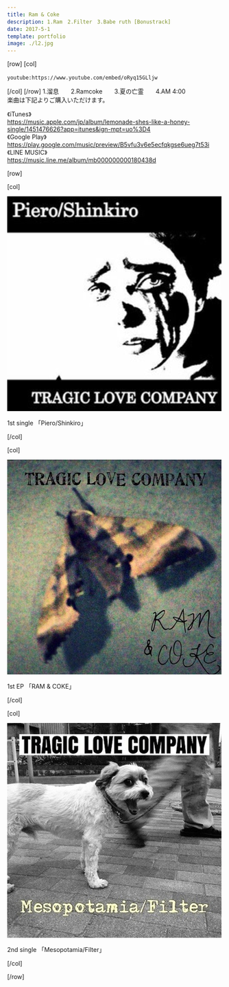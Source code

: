 ```yaml
---
title: Ram & Coke
description: 1.Ram　2.Filter　3.Babe ruth [Bonustrack]
date: 2017-5-1
template: portfolio
image: ./l2.jpg
---
```


[row]
[col]

`youtube:https://www.youtube.com/embed/oRyq15GLljw`

[/col]
[/row]
1.溜息　　2.Ramcoke　　3.夏の亡霊　　4.AM 4:00<br>
楽曲は下記よりご購入いただけます。

《iTunes》<br>
https://music.apple.com/jp/album/lemonade-shes-like-a-honey-single/1451476626?app=itunes&ign-mpt=uo%3D4<br>
《Google Play》<br>
https://play.google.com/music/preview/B5vfu3v6e5ecfqkgse6ueg7t53i<br>
《LINE MUSIC》<br>
https://music.line.me/album/mb000000000180438d<br>

[row]

[col]

[![piero](l1.jpg)](../piero/)

1st single 「Piero/Shinkiro」

[/col]


[col]

[![ram](l2.jpg)](../ram_and_coke/)

1st EP 「RAM & COKE」

[/col]


[col]

[![mesopotamia](l3.jpg)](../mesopotamia/)

2nd single 「Mesopotamia/Filter」

[/col]

[/row]